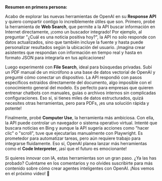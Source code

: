 **Resumen en primera persona:**  

Acabo de explorar las nuevas herramientas de OpenAI en su **Response API** y quiero compartir contigo lo increíblemente útiles que son. Primero, probé la herramienta de **Web Search**, que permite a la API buscar información en Internet directamente, ¡como un buscador integrado! Por ejemplo, al preguntar "¿Cuál es una noticia positiva hoy?", la API no solo responde con datos actualizados, sino que también incluye la fuente y hasta puede personalizar resultados según la ubicación del usuario. ¡Imagina crear asistentes que respondan con información en tiempo real y hasta en formato JSON para integrarla en tus aplicaciones!  

Luego experimenté con **File Search**, ideal para búsquedas privadas. Subí un PDF manual de un micrófono a una base de datos vectorial de OpenAI y pregunté cómo conectar un dispositivo. La API respondió con pasos específicos extraídos directamente del documento, algo imposible con el conocimiento general del modelo. Es perfecto para empresas que quieren entrenar chatbots con manuales, guías o archivos internos sin complicadas configuraciones. Eso sí, si tienes miles de datos estructurados, quizá necesites otras herramientas, pero para PDFs, ¡es una solución rápida y potente!  

Finalmente, probé **Computer Use**, la herramienta más ambiciosa. Con ella, la API puede controlar un navegador o sistema operativo virtual. Intenté que buscara noticias en Bing y aunque la API sugería acciones como "hacer clic" o "scroll", tuve que ejecutarlas manualmente con Playwright. Es prometedor para automatizar tareas, pero aún requiere trabajo para integrarse fluidamente. Eso sí, OpenAI planea lanzar más herramientas como el **Code Interpreter**, ¡así que el futuro es emocionante!  

Si quieres innovar con IA, estas herramientas son un gran paso. ¿Ya las has probado? Cuéntame en los comentarios y no olvides suscribirte para más contenido sobre cómo crear agentes inteligentes con OpenAI. ¡Nos vemos en el próximo video! 🚀